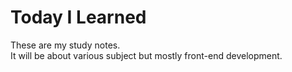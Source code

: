 # Today I Learned

These are my study notes.   
It will be about various subject but mostly front-end development.